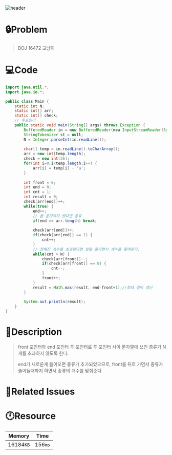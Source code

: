 ![header](https://capsule-render.vercel.app/api?type=waving&height=200&color=0:B2E6FF,100:FFB2D6&text=BOJ%2016472&fontColor=FFFFFF&fontAlign=80&fontAlignY=35&fontSize=50)

# **🔒Problem**

> BOJ 16472 고냥이

# 💻**Code**

```java
import java.util.*;
import java.io.*;

public class Main {
	static int N;
	static int[] arr;
	static int[] check;
	// 투포인터
	public static void main(String[] args) throws Exception {
		BufferedReader in = new BufferedReader(new InputStreamReader(System.in));
		StringTokenizer st = null;
		N = Integer.parseInt(in.readLine());
		
		char[] temp = in.readLine().toCharArray();
		arr = new int[temp.length];
		check = new int[26];
		for(int i=0;i<temp.length;i++) {
			arr[i] = temp[i] - 'a';
		}
				
		int front = 0;
		int end = 0;
		int cnt = 1;
		int result = 0;
		check[arr[end]]++;
		while(true) {
			end++;
            // 끝 문자까지 봤다면 종료
			if(end >= arr.length) break;
			
			check[arr[end]]++;
			if(check[arr[end]] == 1) {
				cnt++;
			}
            // 정해진 개수를 초과했다면 앞을 줄이면서 개수를 줄여준다.
			while(cnt > N) {
				check[arr[front]]--;
				if(check[arr[front]] == 0) {
					cnt--;
				}
				front++;
			}
			result = Math.max(result, end-front+1);//최대 길이 갱신		
		}
		
		System.out.println(result);
	}
}

```

# **🔑Description**

> front 포인터와 end 포인터 투 포인터로 투 포인터 사이 문자열에 쓰인 종류가 N개를 초과하지 않도록 한다.
>
> end가 새로운게 들어오면 종류가 추가되었으므로, front를 뒤로 가면서 종류가 줄어들때까지 하면서 종류의 개수를 맞춰준다.

# **📑Related Issues**

> 
>

# **🕛Resource**

| Memory    | Time    |
| --------- | ------- |
| 16184`KB` | 156`ms` |